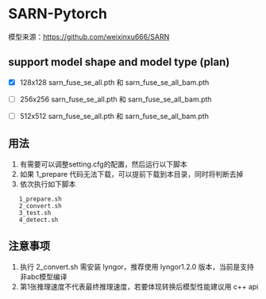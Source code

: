 # SARN-Pytorch
   模型来源：https://github.com/weixinxu666/SARN


## support model shape and model type (plan)
- [x] 128x128   sarn_fuse_se_all.pth 和 sarn_fuse_se_all_bam.pth
- [ ] 256x256   sarn_fuse_se_all.pth 和 sarn_fuse_se_all_bam.pth
- [ ] 512x512   sarn_fuse_se_all.pth 和 sarn_fuse_se_all_bam.pth


## 用法
   1. 有需要可以调整setting.cfg的配置，然后运行以下脚本
   2. 如果 1_prepare 代码无法下载，可以提前下载到本目录，同时将判断去掉
   3. 依次执行如下脚本
   ```shell
      1_prepare.sh
      2_convert.sh
      3_test.sh
      4_detect.sh
   ```

## 注意事项
   1. 执行 2_convert.sh 需安装 lyngor，推荐使用 lyngor1.2.0 版本，当前是支持 非abc模型编译
   2. 第1张推理速度不代表最终推理速度，若要体现转换后模型性能建议用 c++ api
